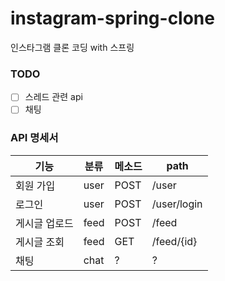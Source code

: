 # instagram-spring-clone
인스타그램 클론 코딩 with 스프링
### **TODO**
- [ ] 스레드 관련 api
- [ ] 채팅
### **API 명세서**
|기능|분류|메소드|path|
|------|---|---|-----|
|회원 가입|user|POST|/user|
|로그인|user|POST|/user/login|
|게시글 업로드|feed|POST|/feed|
|게시글 조회|feed|GET|/feed/{id}|
|채팅|chat|?|?|

